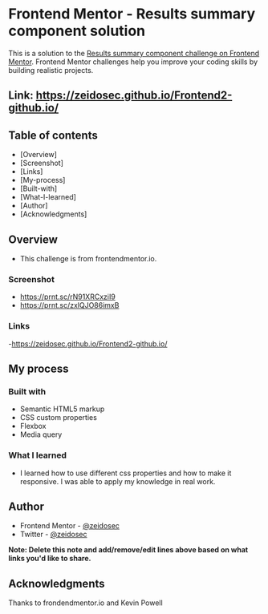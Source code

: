 # Frontend Mentor - Results summary component solution

This is a solution to the [Results summary component challenge on Frontend Mentor](https://www.frontendmentor.io/challenges/results-summary-component-CE_K6s0maV). Frontend Mentor challenges help you improve your coding skills by building realistic projects. 

## Link: https://zeidosec.github.io/Frontend2-github.io/


## Table of contents

- [Overview]
- [Screenshot]
- [Links]
- [My-process]
- [Built-with]
- [What-I-learned]
- [Author]
- [Acknowledgments]

## Overview

- This challenge is from frontendmentor.io.

### Screenshot

- https://prnt.sc/rN91XRCxziI9
- https://prnt.sc/zxlQJO86imxB

### Links

-https://zeidosec.github.io/Frontend2-github.io/

## My process

### Built with

- Semantic HTML5 markup
- CSS custom properties
- Flexbox
- Media query

### What I learned

- I learned how to use different css properties and how to make it responsive. I was able to apply my knowledge in real work.


## Author

- Frontend Mentor - [@zeidosec](https://www.frontendmentor.io/profile/yourusername)
- Twitter - [@zeidosec](https://www.twitter.com/yourusername)

**Note: Delete this note and add/remove/edit lines above based on what links you'd like to share.**

## Acknowledgments

Thanks to frondendmentor.io and Kevin Powell
